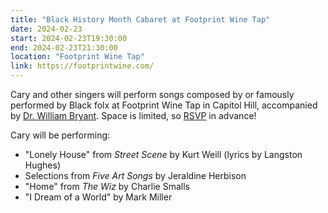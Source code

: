 ```yaml
---
title: "Black History Month Cabaret at Footprint Wine Tap"
date: 2024-02-23
start: 2024-02-23T19:30:00
end: 2024-02-23T21:30:00
location: "Footprint Wine Tap"
link: https://footprintwine.com/
---
```


Cary and other singers will perform songs composed by or famously performed by Black folx at Footprint Wine Tap in Capitol Hill, accompanied by [Dr. William Bryant](https://williamfbryant.com/about/). Space is limited, so [RSVP](https://footprintwine.com/#new-page-2-section) in advance!

Cary will be performing:
- "Lonely House" from *Street Scene* by Kurt Weill (lyrics by Langston Hughes)
- Selections from *Five Art Songs* by Jeraldine Herbison
- "Home" from *The Wiz* by Charlie Smalls
- "I Dream of a World" by Mark Miller

<!--more-->

